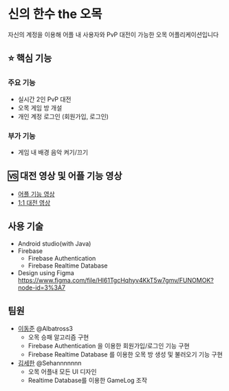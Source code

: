 # 신의 한수 the 오목
자신의 계정을 이용해 어플 내 사용자와 PvP 대전이 가능한 오목 어플리케이션입니다
## ⭐ 핵심 기능 
### 주요 기능
* 실시간 2인 PvP 대전 
* 오목 게임 방 개설 
* 개인 계정 로그인 (회원가입, 로그인)
### 부가 기능
* 게임 내 배경 음악 켜기/끄기
## 🆚 대전 영상 및 어플 기능 영상
* [어플 기능 영상](https://youtu.be/Vfs2chKQxfM)  
* [1:1 대전 영상](https://youtu.be/ypFSgJjVb7c)  
## 사용 기술
* Android studio(with Java)
* Firebase  
  *   Firebase Authentication
  *   Firebase Realtime Database
* Design using Figma  
  <https://www.figma.com/file/HI61TgcHqhyv4KkT5w7gmv/FUNOMOK?node-id=3%3A7>
## 팀원
* [이동준](https://github.com/Albatross3) @Albatross3
  * 오목 승패 알고리즘 구현
  * Firebase Authentication 을 이용한 회원가입/로그인 기능 구현
  * Firebase Realtime Database 를 이용한 오목 방 생성 및 불러오기 기능 구현 
* [김세한](https://github.com/Sehannnnnnn) @Sehannnnnnn
  * 오목 어플내 모든 UI 디자인
  * Realtime Database를 이용한 GameLog 조작

